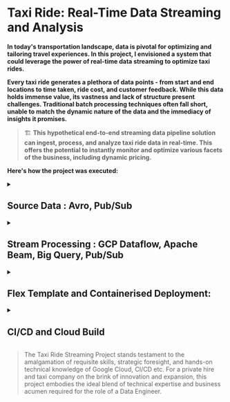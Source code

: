 # Taxi Ride: Real-Time Data Streaming and Analysis

**In today's transportation landscape, data is pivotal for optimizing and tailoring travel experiences. In this project, I envisioned a system that could leverage the power of real-time data streaming to optimize taxi rides.**

**Every taxi ride generates a plethora of data points - from start and end locations to time taken, ride cost, and customer feedback. While this data holds immense value, its vastness and lack of structure present challenges. Traditional batch processing techniques often fall short, unable to match the dynamic nature of the data and the immediacy of insights it promises.**

> 🏗️ **This hypothetical end-to-end streaming data pipeline solution can ingest, process, and analyze taxi ride data in real-time. This offers the potential to instantly monitor and optimize various facets of the business, including dynamic pricing.**

**Here's how the project was executed:**

<details>
  <summary><h2> Source Data : Avro, Pub/Sub </h2></summary>

To mimic real-world taxi ride data, I employed a Python script that simulates and streams ride information in real-time to a Pub/Sub topic.

Utilizing the **`Faker`** library, I generated attributes like driver and passenger IDs, as well as start and end locations. Other key metrics such as estimated and actual ride times, costs, ratings, and ride types were also simulated, creating a dataset that effectively captures the nuances of an actual **taxi booking system**.

For optimized data transmission and processing, I utilized the **Avro** framework over traditional JSON formats. The Avro format not only assures data compactness. This choice was strategic: Avro's efficiency makes it a more cost-effective solution in terms of resources, especially when deploying the system at a large scale.

Consequently, the serialized ride data is channeled to a **Google Cloud Pub/Sub topic**. This ensures that we simulate a live stream of taxi ride data, providing a real-time data generation and broadcasting experience.

[Checkout the code](https://github.com/BVK23/TaxiRide_StreamDataflow/blob/main/TaxiRideDataGen/taxiridedata_pubsub_publisher.py)

![Screenshot of GCP Pub/Sub Topic ‘ridesdata’](images/Screenshot_of_GCP_Pub_Sub_Topic.png)

*Screenshot of GCP Pub/Sub Topic ‘ridesdata’*
</details>

<details>
  <summary><h2> Stream Processing : GCP Dataflow, Apache Beam, Big Query, Pub/Sub </h2></summary>

> At the heart of this project lies real-time stream processing. Harnessing the might of Google Cloud Platform (GCP) tools coupled with Apache Beam, I targeted two main objectives:
> 

### 1. **Real-time Data Warehousing (ETL)**

> Taxi ride data, originating from our Pub/Sub topic, is channeled into a GCP Dataflow pipeline. With Apache Beam's capabilities, this pipeline efficiently filters, transforms, and loads data directly into Big Query - GCP's data warehouse.
> 

This live integration into Big Query empowers analysts to extract instant insights, enabling on-the-fly data-driven decisions. While the concept of daily batch pipelines was considered, continuous streaming proved more cost-efficient and agile solution.

In addition to the earlier transforms, we incorporate another ParDo transform that computes the **`time_difference`** and **`cost_difference`** based on the observed data. This processed data is subsequently loaded into Big Query.

[Checkout the full code](https://github.com/BVK23/TaxiRide_StreamDataflow/blob/main/TaxiRideDataGen/taxiridedata_pubsub_publisher.py)

![Screenshot of the Query fetching records from the ‘rides’ table that holds the streamed data](images/screenshot_query_rides_table.png)

*Screenshot of the Query fetching records from the ‘rides’ table that holds the streamed data*

### 2. **Dynamic Ride Pricing based on Surge Factor**

With the world moving at breakneck speed, dynamic pricing is instrumental in maintaining equilibrium between demand and supply. I formulated a 'Surge Factor' by analyzing real-time ride requests against taxi availability. A pronounced surge factor indicates higher demand, suggesting an opportune moment for a slight uptick in pricing.

> This surge factor, determined in real-time within the Dataflow pipeline, is then broadcasted to a separate Pub/Sub topic. An API, responsible for deciding ride prices, listens to this topic.
> 

As a result, I've ensured ride prices adapt in real-time to live demand-supply scenarios, elevating business revenue and refining passenger experience.

As observed, the pipeline for this use case shares similarities with the DWH use case up to the data deserialization step. Post this, we segment the data into 5-minute sliding windows, refreshing every minute. This approach allows us to adeptly capture any surge in rides by monitoring the ride count within a 5-minute bracket, and accordingly fine-tune our surge factor every minute to recalibrate ride prices in our taxi system.

[Checkout the full code](https://github.com/BVK23/TaxiRide_StreamDataflow/blob/main/Stream_RideSurge/RideSurge_TaxiRide.py)

![Screenshot of the output of data streamed to Pub/Sub for dynamically adjusting price](images/screenshot_data_streamed_pubsub.png)

*Screenshot of the output of data streamed to Pub/Sub for dynamically adjusting price*

During my evaluations, I closely monitored both the processing and event times of our windowed streaming data. The results were promising.  I executed the streaming pipeline for a new subscription under the under the topic (source data), so that as soon I deploy/run the pipeline there is no delay in processing data. 

However, as with any real-world application, we must prepare for contingencies—like late data arrivals. Simulating such nuances requires intricate effort.
</details>

<details>
  <summary><h2>Flex Template and Containerised Deployment:  </h2></summary>
###Docker, Artifact Registry, Cloud CLI    
> In pursuit to make the streaming project not just effective but also scalable and maintainable, I employed Dataflow flex templates and containerized deployment.
> 
    
By employing a Flex template, I packaged the pipeline as a Docker image in Artifact Registry. The template specification, stored in Cloud Storage, points to this Docker image. On initiating the template, the Dataflow service kickstarts a launcher VM, retrieves the Docker image, and gets the pipeline running.

![The Docker File](images/screenshot_docker_file.png)

*The Docker File*

Docker's encapsulation feature provides us with an isolated, consistent environment for our Dataflow pipeline, making it ideal for replicable deployments across various stages of our project.

Designed for versatility, my pipeline isn't tethered to any specific Pub/Sub subscription. It leans on Python's argparse module and metadata-defined parameters, ensuring users provide the **`--subscription_path`** argument, indicating the intended Pub/Sub subscription.

![Configurable Subscription Path](images/Configurable_subscription.png)

*Configurable Subscription Path*

This design ensures maximum flexibility. Whether we're running tests using one subscription or deploying in a production scenario with another, the pipeline remains consistent. Users/Devs only need to specify the appropriate subscription when triggering the pipeline.

[Check the Metadata file used for creating the template](https://github.com/BVK23/TaxiRide_StreamDataflow/blob/main/Stream_ETL/metadata.json) 


![Flex template creation](images/screenshot_flex_template_creation.png)

*Flex template creation*


![Docker Images at Artifact Registry](images/Docker_imgs_Artifact_repo.png)

*Docker Images at Artifact Registry*
</details>

<details>
  <summary><h2> CI/CD and Cloud Build </h2></summary>
    
> To augment the resilience and adaptability of our Taxi Ride streaming project, the integration of Continuous Integration and Continuous Delivery (CI/CD) was paramount. Google Cloud Build was our chosen mechanism to round off this comprehensive Data Engineering Project.
> 

A simple Google Cloud CLI command will set our flex template into a Dataflow job.

![Command to run our Dataflow flex template job.](images/command_to_run_Dataflow.png)

*Command to run our Dataflow flex template job.*

However, the real challenge lay in incorporating this seamlessly into our test and production environments and CI/CD cycle. I drafted a **`cloudbuild.yaml`** file, which delineates the steps for building the Docker image, creating the flex template, and subsequently kickstarting the job.

[cloudbuild.yaml file](https://github.com/BVK23/TaxiRide_StreamDataflow/blob/main/Stream_ETL/metadata.json) 

The inherent compatibility of Google Cloud Build with version control systems like GitHub facilitated the automatic deployment of our pipeline upon the push of a new tag.

The schematic representation of our CI/CD setup with Google Cloud Build is as follows:

1. **Source Control**: Developers seamlessly commit and push their code updates to GitHub.
2. **Trigger Activation**: The act of pushing a new tag, such as v1.0.1, activates the Cloud Build trigger.
3. **Automated Build & Test**: Cloud Build, in its prowess, fetches the code, and adhering to the blueprint provided by the **`cloudbuild.yaml`** file, runs the build. The initial tests are executed within a test environment/project.
4. **Deployment**: Post successful tests, we trigger the build for production, releasing the updated application.

**Our Build Test illustrated below:**

![Screenshot of Cloud Build Dashboard](images/screenshot_Cloud_build.png)

*Screenshot of Cloud Build Dashboard*

![Shows that our trigger succeeded once we pushed the changes and new tag to our repo.](images/cloud_build_trigger.png)

*Shows that our trigger succeeded once we pushed the changes and new tag to our repo.*

![Successful build and the pipeline is deployed on Dataflow](images/sucessfull_build_dataflow.png)

*Successful build and the pipeline is deployed on Dataflow*


</details>


> The Taxi Ride Streaming Project stands testament to the amalgamation of requisite skills, strategic foresight, and hands-on technical knowledge of Google Cloud, CI/CD etc. For a private hire and taxi company on the brink of innovation and expansion, this project embodies the ideal blend of technical expertise and business acumen required for the role of a Data Engineer.
> 